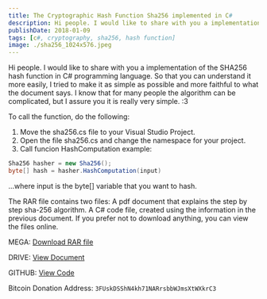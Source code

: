 ```yaml
---
title: The Cryptographic Hash Function Sha256 implemented in C#
description: Hi people. I would like to share with you a implementation of the SHA256 hash function in C# programming language. So that you can unders...
publishDate: 2018-01-09
tags: [c#, cryptography, sha256, hash function]
image: ./sha256_1024x576.jpeg
---
```


Hi people.
I would like to share with you a implementation of the SHA256 hash function in C# programming language. So that you can understand it more easily, I tried to make it as simple as possible and more faithful to what the document says. I know that for many people the algorithm can be complicated, but I assure you it is really very simple. :3

To call the function, do the following:

1. Move the sha256.cs file to your Visual Studio Project.
2. Open the file sha256.cs and change the namespace for your project.
3. Call funcion HashComputation
example:

```C#
Sha256 hasher = new Sha256();
byte[] hash = hasher.HashComputation(input)
```

...where input is the byte[] variable that you want to hash.

The RAR file contains two files:
A pdf document that explains the step by step sha-256 algorithm.
A C# code file, created using the information in the previous document.
If you prefer not to download anything, you can view the files online.

MEGA: [Download RAR file](https://mega.nz/#!eckT0KYK!zC4RcNr3m3XJTQB_MFolzAvOgpcH-kV1UUdfbFdNnZw)

DRIVE: [View Document](https://drive.google.com/open?id=1YXrs22Uj1jnsVeVw3SMcKmEXBKvtA708)

GITHUB: [View Code](https://github.com/Eptagone/Sha256-Hash-Algorithm/blob/master/sha256.cs)

Bitcoin Donation Address: `3FUskDSShN4kh71NARrsbbWJmsXtWXkrC3`
